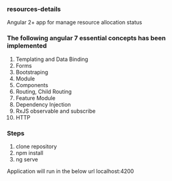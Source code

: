 ### resources-details
Angular 2+ app for manage resource allocation status

### The following angular 7 essential concepts has been implemented

1. Templating and Data Binding
2. Forms
3. Bootstraping
4. Module
5. Components
6. Routing, Child Routing
7. Feature Module
8. Dependency Injection
9. RxJS observable and subscribe
10. HTTP

### Steps

1. clone repository
2. npm install
3. ng serve

Application will run in the below url
localhost:4200 

